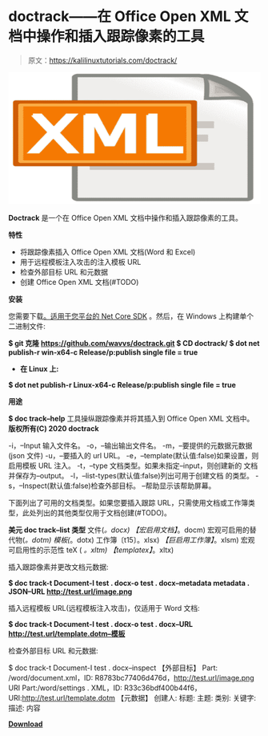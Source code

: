 # doctrack——在 Office Open XML 文档中操作和插入跟踪像素的工具

> 原文：<https://kalilinuxtutorials.com/doctrack/>

[![Doctrack – Tool To Manipulate & Insert Tracking Pixels Into Office Open XML Documents](img//348308fa2ff69566127f3798a6ea7342.png "Doctrack – Tool To Manipulate & Insert Tracking Pixels Into Office Open XML Documents")](https://1.bp.blogspot.com/-PuYBqBBzvKg/X7gbk2bWdTI/AAAAAAAAIDo/PZ1NUFY2AbAMPLVKy7rh14QobkKlrmHuwCLcBGAsYHQ/s728/Doctrack%25281%2529.png)

**Doctrack** 是一个在 Office Open XML 文档中操作和插入跟踪像素的工具。

**特性**

*   将跟踪像素插入 Office Open XML 文档(Word 和 Excel)
*   用于远程模板注入攻击的注入模板 URL
*   检查外部目标 URL 和元数据
*   创建 Office Open XML 文档(#TODO)

**安装**

您需要下载[。适用于您平台的 Net Core SDK](https://dotnet.microsoft.com/download/) 。然后，在 Windows 上构建单个二进制文件:

**$ git 克隆 https://github.com/wavvs/doctrack.git
$ CD doctrack/
$ dot net publish-r win-x64-c Release/p:publish single file = true**

*   **在 Linux 上:**

**$ dot net publish-r Linux-x64-c Release/p:publish single file = true**

**用途**

**$ doc track–help**
工具操纵跟踪像素并将其插入到 Office Open XML 文档中。
**版权所有(C) 2020 doctrack**

-i，–Input 输入文件名。
-o，–输出输出文件名。
-m，–要提供的元数据元数据(json 文件)
-u，–要插入的 url URL。
-e，–template(默认值:false)如果设置，则启用模板 URL 注入。
-t，–type 文档类型。如果未指定–input，则创建新的
文档并保存为–output。
-l，–list-types(默认值:false)列出可用于创建文档
的类型。
-s，–Inspect(默认值:false)检查外部目标。
–帮助显示该帮助屏幕。

下面列出了可用的文档类型。如果您要插入跟踪 URL，只需使用文档或工作簿类型，此处列出的其他类型仅用于文档创建(#TODO)。

**美元 doc track–list 类型**
文件(*。docx)*
*【宏启用文档】*。docm)
宏观可启用的替代物(*。dotm)*
*模板(*。dotx)
工作簿〔t15〕。xlsx)
*【巨启用工作簿】*。xlsm)
宏观可启用性的示范性 teX ( *。xltm)*
*【templatex】*。xltx)

插入跟踪像素并更改文档元数据:

**$ doc track-t Document-I test . docx-o test . docx–metadata metadata . JSON–URL http://test.url/image.png**

插入远程模板 URL(远程模板注入攻击)，仅适用于 Word 文档:

**$ doc track-t Document-I test . docx-o test . docx–URL http://test.url/template.dotm–模板**

检查外部目标 URL 和元数据:

$ doc track-t Document-I test . docx–inspect
【外部目标】
Part: /word/document.xml，ID: R8783bc77406d476d，http://test.url/image.png URI
Part:/word/settings . XML，ID: R33c36bdf400b44f6，URI:http://test.url/template.dotm
【元数据】
创建人:
标题:
主题:
类别:
关键字:
描述:
内容

[**Download**](https://github.com/wavvs/doctrack)